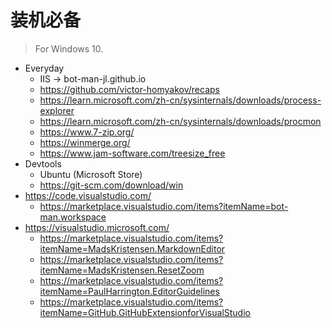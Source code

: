 ﻿# 装机必备

> For Windows 10.

- Everyday
  - IIS -> bot-man-jl.github.io
  - https://github.com/victor-homyakov/recaps
  - https://learn.microsoft.com/zh-cn/sysinternals/downloads/process-explorer
  - https://learn.microsoft.com/zh-cn/sysinternals/downloads/procmon
  - https://www.7-zip.org/
  - https://winmerge.org/
  - https://www.jam-software.com/treesize_free
- Devtools
  - Ubuntu (Microsoft Store)
  - https://git-scm.com/download/win
- https://code.visualstudio.com/
  - https://marketplace.visualstudio.com/items?itemName=bot-man.workspace
- https://visualstudio.microsoft.com/
  - https://marketplace.visualstudio.com/items?itemName=MadsKristensen.MarkdownEditor
  - https://marketplace.visualstudio.com/items?itemName=MadsKristensen.ResetZoom
  - https://marketplace.visualstudio.com/items?itemName=PaulHarrington.EditorGuidelines
  - https://marketplace.visualstudio.com/items?itemName=GitHub.GitHubExtensionforVisualStudio
